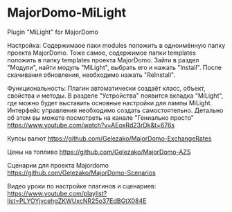# MajorDomo-MiLight
Plugin "MiLight" for MajorDomo

Настройка:
Содержимаое паки modules положить в одноимённую папку проекта MajorDomo. Тоже самое, содержимое папки templates положить в папку templates проекта MajorDomo. Зайти в раздел "Модули", найти модуль "MiLight", выбрать его и нажать "Install". После скачивания обновления, необходимо нажать "ReInstall".

Функциональность:
Плагин автоматически создаёт класс, объект, свойства и методы. В разделе "Устройства" появится вкладка "MiLight", где можно будет выставить основные настройки для лампы MiLight. Интерфейс управления необходимо создать самостоятельно. Детально об этом вы можете посмотреть на канале "Гениально просто" https://www.youtube.com/watch?v=AEoxRd23rDk&t=676s

Купсы валют
https://github.com/Gelezako/MajorDomo-ExchangeRates

Цены на топливо
https://github.com/Gelezako/MajorDomo-AZS

Сценарии для проекта Majordomo
https://github.com/Gelezako/MajorDomo-Scenarios

Видео уроки по настройке плагинов и сценариев: https://www.youtube.com/playlist?list=PLYOYjvcehgZKWUxcNR25o37EdBGtX084E
